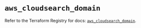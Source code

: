# `aws_cloudsearch_domain`

Refer to the Terraform Registry for docs: [`aws_cloudsearch_domain`](https://registry.terraform.io/providers/hashicorp/aws/5.90.1/docs/resources/cloudsearch_domain).
